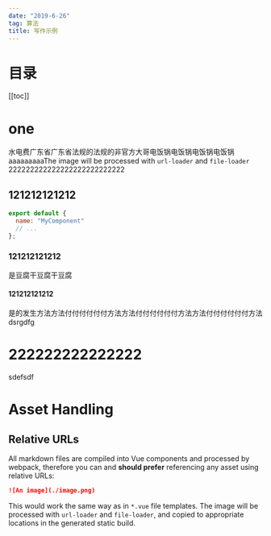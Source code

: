 ```yaml
---
date: "2019-6-26"
tag: 算法
title: 写作示例
---
```


# 目录
[[toc]]

# one

水电费广东省广东省法规的法规的非官方大哥电饭锅电饭锅电饭锅电饭锅 aaaaaaaaaThe image will be processed with `url-loader` and `file-loader`
222222222222222222222222222

## 121212121212

```js
export default {
  name: "MyComponent"
  // ...
};
```

### 121212121212

是豆腐干豆腐干豆腐

#### 121212121212

是的发生方法方法付付付付付付方法方法付付付付付付方法方法付付付付付付方法
dsrgdfg

# 222222222222222

sdefsdf

# Asset Handling

## Relative URLs

All markdown files are compiled into Vue components and processed by webpack, therefore you can and **should prefer** referencing any asset using relative URLs:

```md
![An image](./image.png)
```

This would work the same way as in `*.vue` file templates. The image will be processed with `url-loader` and `file-loader`, and copied to appropriate locations in the generated static build.
